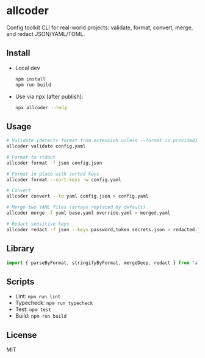 # allcoder

Config toolkit CLI for real-world projects: validate, format, convert, merge, and redact JSON/YAML/TOML.

## Install
- Local dev
  ```bash
  npm install
  npm run build
  ```
- Use via npx (after publish):
  ```bash
  npx allcoder --help
  ```

## Usage
```bash
# Validate (detects format from extension unless --format is provided)
allcoder validate config.yaml

# Format to stdout
allcoder format -f json config.json

# Format in place with sorted keys
allcoder format --sort-keys -w config.yaml

# Convert
allcoder convert --to yaml config.json > config.yaml

# Merge two YAML files (arrays replaced by default)
allcoder merge -f yaml base.yaml override.yaml > merged.yaml

# Redact sensitive keys
allcoder redact -f json --keys password,token secrets.json > redacted.json
```

## Library
```ts
import { parseByFormat, stringifyByFormat, mergeDeep, redact } from "allcoder";
```

## Scripts
- Lint: `npm run lint`
- Typecheck: `npm run typecheck`
- Test: `npm test`
- Build: `npm run build`

## License
MIT
